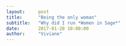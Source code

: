 ```yaml
---
layout:     post
title:      "Being the only woman"
subtitle:   "Why did I run *Women in Sage*"
date:       2017-01-20 10:00:00
author:     "Viviane"
---
```

